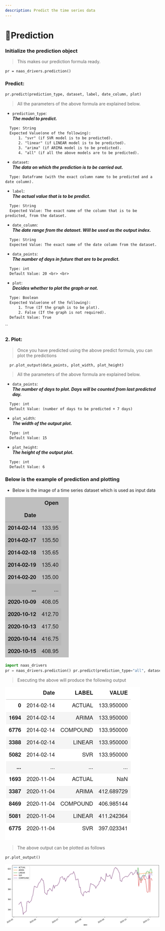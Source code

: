 ```yaml
---
description: Predict the time series data
---
```


# 🔮Prediction



### Initialize the prediction object

> This makes our prediction formula ready.

```text
pr = naas_drivers.prediction()
```

### Predict:

```python
pr.predict(prediction_type, dataset, label, date_column, plot)
```

> All the parameters of the above formula are explained below.

*  `prediction_type`:  
   _**The model to predict.**_  


  ```text
    Type: String
    Expected Value(one of the following): 
        1. "svr" (if SVR model is to be predicted).
        2. "linear" (if LINEAR model is to be predicted).
        3. "arima" (if ARIMA model is to be predicted).
        4. "all" (if all the above models are to be predicted).
  ```

*  `dataset`:  
   _**The data on which the prediction is to be carried out.**_  


  ```text
    Type: Dataframe (with the exact column name to be predicted and a date column).
  ```

*  `label`:  
   _**The actual value that is to be predict.**_  


  ```text
    Type: String
    Expected Value: The exact name of the column that is to be predicted, from the dataset.
  ```

*  `date_column`:  
   _**The date range from the dataset. Will be used as the output index.**_  


  ```text
    Type: String
    Expected Value: The exact name of the date column from the dataset.
  ```

*  `data_points`:  
   _**The number of days in future that are to be predict.**_  


  ```text
    Type: int
    Default Value: 20 <br> <br>
  ```

*  `plot`:  
   _**Decides whether to plot the graph or not.**_  


  ```text
    Type: Boolean
    Expected Value(one of the following): 
        1. True (If the graph is to be plot).
        2. False (If the graph is not required).
    Default Value: True
  ```

\`\`

### 2. Plot:

> Once you have predicted using the above predict formula, you can plot the predictions

```python
  pr.plot_output(data_points, plot_width, plot_height)
```

> All the parameters of the above formula are explained below.

*  `data_points`:  
   _**The number of days to plot. Days will be counted from last predicted day.**_  


  ```text
    Type: int
    Default Value: (number of days to be predicted + 7 days)
  ```

*  `plot_width`:  
   _**The width of the output plot.**_  


  ```text
    Type: int
    Default Value: 15 
  ```

*  `plot_height`:  
   _**The height of the output plot.**_  


  ```text
    Type: int
    Default Value: 6 
  ```

### Below is the example of prediction and plotting

* Below is the image of a time series dataset which is used as input data

![Time series Dataset](.gitbook/assets/time_series_dataset.png)

```python
import naas_drivers
pr = naas_drivers.prediction() pr.predict(prediction_type="all", dataset=df, label="Open", date_column="Date", plot=True)
```

> Executing the above will produce the following output

![Prediction of time series dataset](.gitbook/assets/prediction_output.png)

> The above output can be plotted as follows

```python
pr.plot_output()
```

![prediction plot](.gitbook/assets/prediction_plot.png)

